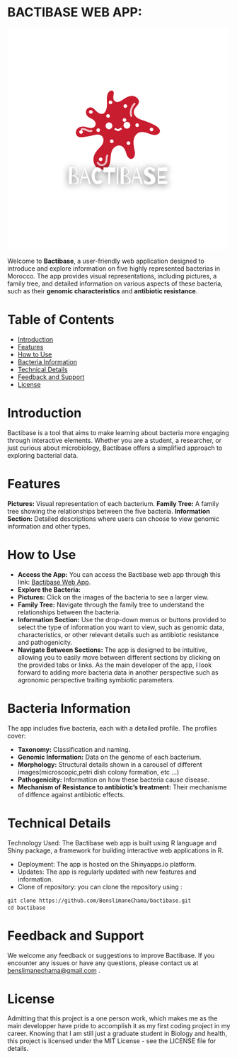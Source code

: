 # BACTIBASE WEB APP:

   ![LOGO](www/bactibase_logo.png)

Welcome to **Bactibase**, a user-friendly web application designed to introduce and explore information on five highly represented bacterias in Morocco. The app provides visual representations, including pictures, a family tree, and detailed information on various aspects of these bacteria, such as their **genomic characteristics** and **antibiotic resistance**.

# Table of Contents
- [Introduction](#Introduction)
- [Features](#Features)
- [How to Use](#How_to_Use)
- [Bacteria Information](#Bacteria_Information)
- [Technical Details](#Technical_Details)
- [Feedback and Support](#Feedback_and_Support)
- [License](#License)


# Introduction 

Bactibase is a tool that aims to make learning about bacteria more engaging through interactive elements. Whether you are a student, a researcher, or just curious about microbiology, Bactibase offers a simplified approach to exploring bacterial data.


# Features

**Pictures:** Visual representation of each bacterium.
**Family Tree:** A family tree showing the relationships between the five bacteria.
**Information Section:** Detailed descriptions where users can choose to view genomic information and other types.


# How to Use

- **Access the App:** You can access the Bactibase web app through this link: [Bactibase Web App](https://bactibase.shinyapps.io/bactibase/).
- **Explore the Bacteria:**
- **Pictures:** Click on the images of the bacteria to see a larger view.
- **Family Tree:** Navigate through the family tree to understand the relationships between the bacteria.
- **Information Section:** Use the drop-down menus or buttons provided to select the type of information you want to view, such as genomic data, characteristics, or other relevant details such as antibiotic resistance and pathogenicity.
- **Navigate Between Sections:** The app is designed to be intuitive, allowing you to easily move between different sections by clicking on the provided tabs or links. As the main developer of the app, I look forward to adding more bacteria data in another perspective such as agronomic perspective traiting symbiotic parameters.


# Bacteria Information

The app includes five bacteria, each with a detailed profile. The profiles cover:
- **Taxonomy:** Classification and naming.
- **Genomic Information:** Data on the genome of each bacterium.
- **Morphology:** Structural details shown in a carousel of different images(microscopic,petri dish colony formation, etc …)
- **Pathogenicity:** Information on how these bacteria cause disease.
- **Mechanism of Resistance to antibiotic’s treatment:** Their mechanisme of diffence against antibiotic effects.


# Technical Details

Technology Used: The Bactibase web app is built using R language and Shiny package, a framework for building interactive web applications in R.
- Deployment: The app is hosted on the Shinyapps.io platform.
- Updates: The app is regularly updated with new features and information.
- Clone of repository: you can clone the repository using : 
```
git clone https://github.com/BenslimaneChama/bactibase.git
cd bactibase
```


# Feedback and Support 

We welcome any feedback or suggestions to improve Bactibase. If you encounter any issues or have any questions, please contact us at benslimanechama@gmail.com .


# License

Admitting that this project is a one person work, which makes me as the main developper have pride to accomplish it as my first coding project in my career. Knowing that I am still just a graduate student in Biology and health, this project is licensed under the MIT License - see the LICENSE file for details.

